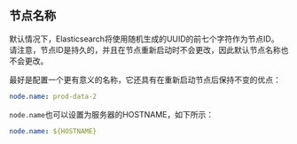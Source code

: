 ## 节点名称

默认情况下，Elasticsearch将使用随机生成的UUID的前七个字符作为节点ID。 请注意，节点ID是持久的，并且在节点重新启动时不会更改，因此默认节点名称也不会更改。

最好是配置一个更有意义的名称，它还具有在重新启动节点后保持不变的优点：

```yaml
node.name: prod-data-2
```

`node.name`也可以设置为服务器的HOSTNAME，如下所示：

```yaml
node.name: ${HOSTNAME}
```


